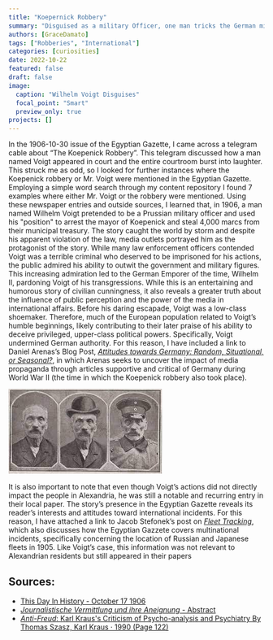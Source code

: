 ```yaml
---
title: "Koepernick Robbery"
summary: "Disguised as a military Officer, one man tricks the German military and government, steals 4,000 marcs, and the public loves it."
authors: [GraceDamato]
tags: ["Robberies", "International"]
categories: [curiosities]
date: 2022-10-22
featured: false
draft: false
image:
  caption: "Wilhelm Voigt Disguises"
  focal_point: "Smart"
  preview_only: true
projects: []
---
```

In the 1906-10-30 issue of the Egyptian Gazette, I came across a telegram cable about “The Koepenick Robbery”. This telegram discussed how a man named Voigt appeared in court and the entire courtroom burst into laughter. This struck me as odd, so I looked for further instances where the Koepenick robbery or Mr. Voigt were mentioned in the Egyptian Gazette. Employing a simple word search through my content repository I found 7 examples where either Mr. Voigt or the robbery were mentioned. Using these newspaper entries and outside sources, I learned that, in 1906, a man named Wilhelm Voigt pretended to be a Prussian military officer and used his "position" to arrest the mayor of Koepenick and steal 4,000 marcs from their municipal treasury. The story caught the world by storm and despite his apparent violation of the law, media outlets portrayed him as the protagonist of the story. While many law enforcement officers contended Voigt was a terrible criminal who deserved to be imprisoned for his actions, the public admired his ability to outwit the government and military figures. This increasing admiration led to the German Emporer of the time, Wilhelm II, pardoning Voigt of his transgressions. While this is an entertaining and humorous story of civilian cunningness, it also reveals a greater truth about the influence of public perception and the power of the media in international affairs. Before his daring escapade, Voigt was a low-class shoemaker. Therefore, much of the European population related to Voigt’s humble beginnings, likely contributing to their later praise of his ability to deceive privileged, upper-class political powers. Specifically, Voigt undermined German authority. For this reason, I have included a link to Daniel Arenas’s Blog Post, [_Attitudes towards Germany: Random, Situational, or Seasonal?_](https://dig-eg-gaz.github.io/post/18-analysis-arenas/), in which Arenas seeks to uncover the impact of media propaganda through articles supportive and critical of Germany during World War II (the time in which the Koepenick robbery also took place).

![Image label](featured.jpg)

It is also important to note that even though Voigt’s actions did not directly impact the people in Alexandria, he was still a notable and recurring entry in their local paper. The story’s presence in the Egyptian Gazette reveals its reader’s interests and attitudes toward international incidents. For this reason, I have attached a link to Jacob Stefonek’s post on [_Fleet Tracking_](https://dig-eg-gaz.github.io/post/16-analysis-stefonek/), which also discusses how the Egyptian Gazzete covers multinational incidents, specifically concerning the location of Russian and Japanese fleets in 1905. Like Voigt’s case, this information was not relevant to Alexandrian residents but still appeared in their papers
 
## Sources:
- [This Day In History - October 17 1906](https://www.history.com/this-day-in-history/a-shoemaker-leads-german-soldiers-in-a-robbery)  
- [_Journalistische Vermittlung und ihre Aneignung_ - Abstract](https://journals.univie.ac.at/index.php/oezg/article/view/5087)
- [_Anti-Freud_: Karl Kraus's Criticism of Psycho-analysis and Psychiatry By Thomas Szasz, Karl Kraus · 1990 (Page 122)](https://www.google.com/books/edition/Anti_Freud/qXApVDVKWZUC?hl=en&gbpv=0)